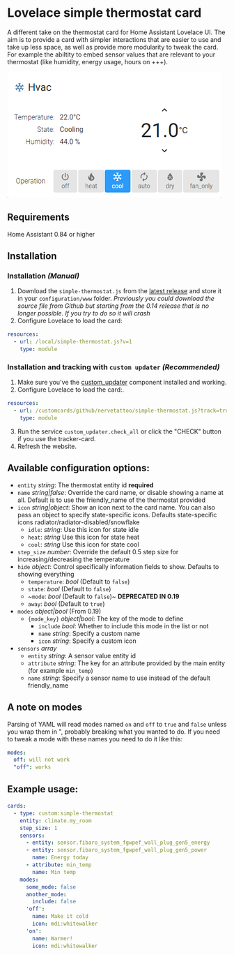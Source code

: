 # Lovelace simple thermostat card

A different take on the thermostat card for Home Assistant Lovelace UI.
The aim is to provide a card with simpler interactions that are easier to use and take up less space, as well as provide more modularity to tweak the card. For example the abiltity to embed sensor values that are relevant to your thermostat (like humidity, energy usage, hours on +++).

![Example thermostat](https://github.com/nervetattoo/simple-thermostat/raw/master/thermostat-card.png)

## Requirements

Home Assistant 0.84 or higher

## Installation

### Installation _(Manual)_

1. Download the `simple-thermostat.js` from the [latest release](https://github.com/nervetattoo/simple-thermostat/releases/latest) and store it in your `configuration/www` folder.
   _Previously you could download the source file from Github but starting from the 0.14 release that is no longer possible. If you try to do so it will crash_
2. Configure Lovelace to load the card:

```yaml
resources:
  - url: /local/simple-thermostat.js?v=1
    type: module
```

### Installation and tracking with `custom updater` _(Recommended)_

1. Make sure you've the [custom_updater](https://github.com/custom-components/custom_updater) component installed and working.
2. Configure Lovelace to load the card:.

```yaml
resources:
  - url: /customcards/github/nervetattoo/simple-thermostat.js?track=true
    type: module
```

3. Run the service `custom_updater.check_all` or click the "CHECK" button if you use the tracker-card.
4. Refresh the website.

## Available configuration options:

- `entity` _string_: The thermostat entity id **required**
- `name` _string|false_: Override the card name, or disable showing a name at all. Default is to use the friendly_name of the thermostat provided
- `icon` _string|object_: Show an icon next to the card name. You can also pass an object to specify state-specific icons. Defaults state-specific icons radiator/radiator-disabled/snowflake
  - `idle`: _string_: Use this icon for state idle
  - `heat`: _string_ Use this icon for state heat
  - `cool`: _string_ Use this icon for state cool
- `step_size` _number_: Override the default 0.5 step size for increasing/decreasing the temperature
- `hide` _object_: Control specifically information fields to show. Defaults to showing everything
  - `temperature`: _bool_ (Default to `false`)
  - `state`: _bool_ (Default to `false`)
  - ~`mode`: _bool_ (Default to `false`)~ **DEPRECATED IN 0.19**
  - `away`: _bool_ (Default to `true`)
- `modes` _object|bool_ (From 0.19)
  - `{mode_key}` _object|bool_: The key of the mode to define
    - `include` _bool_: Whether to include this mode in the list or not
    - `name` _string_: Specify a custom name
    - `icon` _string_: Specify a custom icon
- `sensors` _array_
  - `entity` _string_: A sensor value entity id
  - `attribute` _string_: The key for an attribute provided by the main entity (for example `min_temp`)
  - `name` _string_: Specify a sensor name to use instead of the default friendly_name

## A note on modes

Parsing of YAML will read modes named `on` and `off` to `true` and `false` unless you wrap them in ", probably breaking what you wanted to do. If you need to tweak a mode with these names you need to do it like this:

```yaml
modes:
  off: will not work
  "off": works
```

## Example usage:

```yaml
cards:
  - type: custom:simple-thermostat
    entity: climate.my_room
    step_size: 1
    sensors:
      - entity: sensor.fibaro_system_fgwpef_wall_plug_gen5_energy
      - entity: sensor.fibaro_system_fgwpef_wall_plug_gen5_power
        name: Energy today
      - attribute: min_temp
        name: Min temp
    modes:
      some_mode: false
      another_mode:
        include: false
      'off':
        name: Make it cold
        icon: mdi:whitewalker
      'on':
        name: Warmer!
        icon: mdi:whitewalker
```
